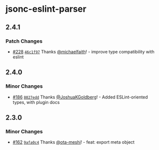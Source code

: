 # jsonc-eslint-parser

## 2.4.1

### Patch Changes

- [#228](https://github.com/ota-meshi/jsonc-eslint-parser/pull/228) [`46c1f97`](https://github.com/ota-meshi/jsonc-eslint-parser/commit/46c1f97d50daf959df636e0681a109fe09a98138) Thanks [@michaelfaith](https://github.com/michaelfaith)! - improve type compatibility with eslint

## 2.4.0

### Minor Changes

- [#186](https://github.com/ota-meshi/jsonc-eslint-parser/pull/186) [`8027edd`](https://github.com/ota-meshi/jsonc-eslint-parser/commit/8027eddbb8a54f965dc480792fb31382bad131f2) Thanks [@JoshuaKGoldberg](https://github.com/JoshuaKGoldberg)! - Added ESLint-oriented types, with plugin docs

## 2.3.0

### Minor Changes

- [#162](https://github.com/ota-meshi/jsonc-eslint-parser/pull/162) [`9afa0c4`](https://github.com/ota-meshi/jsonc-eslint-parser/commit/9afa0c452de7192970145aa3588b85530e23cae9) Thanks [@ota-meshi](https://github.com/ota-meshi)! - feat: export meta object
